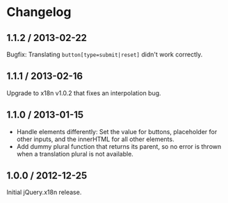 # Changelog

## 1.1.2 / 2013-02-22

Bugfix: Translating `button[type=submit|reset]` didn't work correctly.

## 1.1.1 / 2013-02-16

Upgrade to x18n v1.0.2 that fixes an interpolation bug.

## 1.1.0 / 2013-01-15

- Handle elements differently: Set the value for buttons, placeholder for other inputs, and the innerHTML for all other elements.
- Add dummy plural function that returns its parent, so no error is thrown when a translation plural is not available.

## 1.0.0 / 2012-12-25

Initial jQuery.x18n release.
